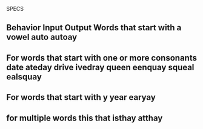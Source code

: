 SPECS

Behavior                          Input       Output
Words that start with a vowel   auto           autoay
-----------------------------------------------------------
For words that start with one
or more consonants     
                               date           ateday
                               drive          ivedray
                               queen          eenquay
                               squeal         ealsquay
-----------------------------------------------------------
For words that start with y    year           earyay
----------------------------------------------------------
for multiple words             this that      isthay atthay
-----------------------------------------------------------
